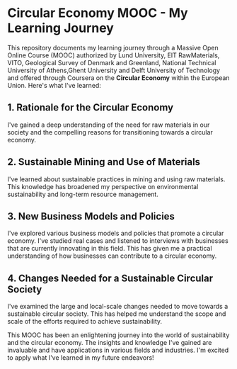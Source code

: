 # Circular Economy MOOC - My Learning Journey

This repository documents my learning journey through a Massive Open Online Course (MOOC) authorized by Lund University, EIT RawMaterials, VITO, Geological Survey of Denmark and Greenland, National Technical University of Athens,Ghent University and Delft University of Technology and offered through Coursera on the **Circular Economy** within the European Union. Here's what I've learned:

## 1. Rationale for the Circular Economy
I've gained a deep understanding of the need for raw materials in our society and the compelling reasons for transitioning towards a circular economy.

## 2. Sustainable Mining and Use of Materials
I've learned about sustainable practices in mining and using raw materials. This knowledge has broadened my perspective on environmental sustainability and long-term resource management.

## 3. New Business Models and Policies
I've explored various business models and policies that promote a circular economy. I've studied real cases and listened to interviews with businesses that are currently innovating in this field. This has given me a practical understanding of how businesses can contribute to a circular economy.

## 4. Changes Needed for a Sustainable Circular Society
I've examined the large and local-scale changes needed to move towards a sustainable circular society. This has helped me understand the scope and scale of the efforts required to achieve sustainability.

This MOOC has been an enlightening journey into the world of sustainability and the circular economy. The insights and knowledge I've gained are invaluable and have applications in various fields and industries. I'm excited to apply what I've learned in my future endeavors!
